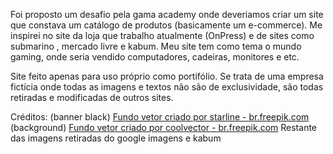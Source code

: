 Foi proposto um desafio pela gama academy onde deveriamos criar um site que constava um catálogo de produtos (basicamente um e-commerce).
Me inspirei no site da loja que trabalho atualmente (OnPress) e de sites como submarino , mercado livre e kabum.
Meu site tem como tema o mundo gaming, onde seria vendido computadores, cadeiras, monitores e etc.

Site feito apenas para uso próprio como portifólio. Se trata de uma empresa fictícia onde todas as imagens e textos não são de exclusividade, são todas retiradas e modificadas de outros sites. 










Créditos:
(banner black) <a href="https://br.freepik.com/vetores/fundo">Fundo vetor criado por starline - br.freepik.com</a>
(background) <a href="https://br.freepik.com/vetores/fundo">Fundo vetor criado por coolvector - br.freepik.com</a>
Restante das imagens retiradas do google imagens e kabum
